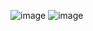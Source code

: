 ![image](https://github.com/user-attachments/assets/fbe6cac4-8668-406f-b735-01bea37ee3ca)
![image](https://github.com/user-attachments/assets/2f8a0cc0-58a7-400a-a105-9413f965a135)



